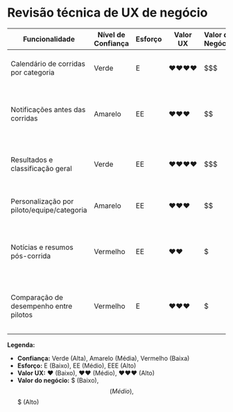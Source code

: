 # Revisão técnica de UX de negócio

| **Funcionalidade**                          | **Nível de Confiança** | **Esforço** | **Valor UX** | **Valor de Negócio** | **Observação**                                                                 |
|--------------------------------------------|-------------------------|-------------|---------------|----------------------|--------------------------------------------------------------------------------|
| Calendário de corridas por categoria       | Verde                   | E           | ♥♥♥♥          | $$$                  | Alta demanda dos usuários; valor central para o app                            |
| Notificações antes das corridas            | Amarelo                 | EE          | ♥♥♥           | $$                   | Exige integração com push notifications; pode gerar alto engajamento          |
| Resultados e classificação geral           | Verde                   | EE          | ♥♥♥♥          | $$$                  | Dados de terceiros ou atualização manual programada                            |
| Personalização por piloto/equipe/categoria | Amarelo                 | EE          | ♥♥♥           | $$                   | Envolve lógica de filtro e armazenamento de preferências                       |
| Notícias e resumos pós-corrida             | Vermelho                | EE          | ♥♥             | $                    | Conteúdo precisa ser atualizado com frequência manual ou por API              |
| Comparação de desempenho entre pilotos     | Vermelho                | E           | ♥♥♥           | $                    | Útil para entusiastas, mas complexo de implementar e com retorno menor no MVP |


**Legenda:**

*   **Confiança:** Verde (Alta), Amarelo (Média), Vermelho (Baixa)
*   **Esforço:** E (Baixo), EE (Médio), EEE (Alto)
*   **Valor UX:** ♥ (Baixo), ♥♥ (Médio), ♥♥♥ (Alto)
*   **Valor do negócio:** $ (Baixo), $$ (Médio), $$$ (Alto)